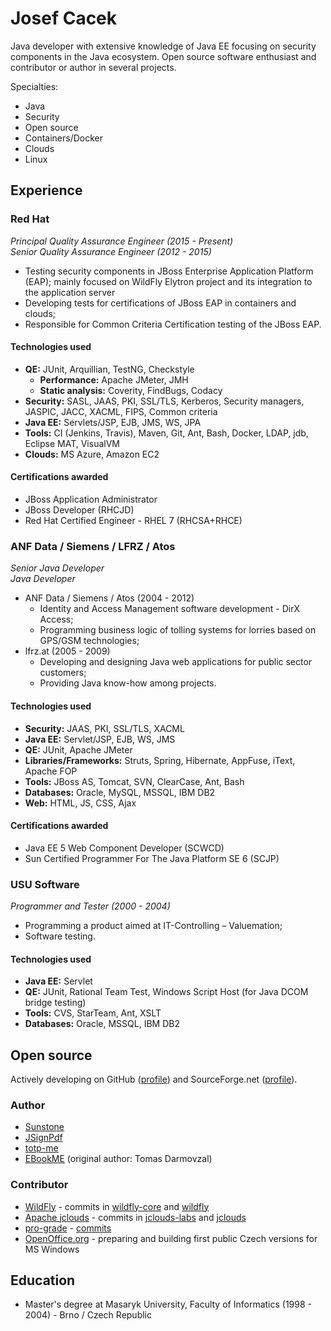 # Josef Cacek

Java developer with extensive knowledge of Java EE focusing on security components in the Java ecosystem. Open source software enthusiast and contributor or author in several projects.

Specialties: 
* Java
* Security 
* Open source 
* Containers/Docker
* Clouds
* Linux 

## Experience

### Red Hat 

*Principal Quality Assurance Engineer (2015 - Present)*  
*Senior Quality Assurance Engineer (2012 - 2015)*

* Testing security components in JBoss Enterprise Application Platform (EAP); mainly focused on WildFly Elytron project and its integration to the application server
* Developing tests for certifications of JBoss EAP in containers and clouds;
* Responsible for Common Criteria Certification testing of the JBoss EAP.

#### Technologies used

* **QE:** JUnit, Arquillian, TestNG, Checkstyle
  * **Performance:** Apache JMeter, JMH
  * **Static analysis:** Coverity, FindBugs, Codacy
* **Security:** SASL, JAAS, PKI, SSL/TLS, Kerberos, Security managers, JASPIC, JACC, XACML, FIPS, Common criteria
* **Java EE:** Servlets/JSP, EJB, JMS, WS, JPA
* **Tools:** CI (Jenkins, Travis), Maven, Git, Ant, Bash, Docker, LDAP, jdb, Eclipse MAT, VisualVM
* **Clouds:** MS Azure, Amazon EC2

#### Certifications awarded

* JBoss Application Administrator
* JBoss Developer (RHCJD)
* Red Hat Certified Engineer - RHEL 7 (RHCSA+RHCE)

### ANF Data / Siemens / LFRZ / Atos

*Senior Java Developer*  
*Java Developer*

* ANF Data / Siemens / Atos (2004 - 2012)
  * Identity and Access Management software development - DirX Access;
  * Programming business logic of tolling systems for lorries based on GPS/GSM technologies;
* lfrz.at (2005 - 2009)
  * Developing and designing Java web applications for public sector customers;
  * Providing Java know-how among projects.

#### Technologies used

* **Security:** JAAS, PKI, SSL/TLS, XACML
* **Java EE:** Servlet/JSP, EJB, WS, JMS
* **QE:** JUnit, Apache JMeter
* **Libraries/Frameworks:** Struts, Spring, Hibernate, AppFuse, iText, Apache FOP
* **Tools:** JBoss AS, Tomcat, SVN, ClearCase, Ant, Bash
* **Databases:** Oracle, MySQL, MSSQL, IBM DB2
* **Web:** HTML, JS, CSS, Ajax

#### Certifications awarded

* Java EE 5 Web Component Developer (SCWCD)
* Sun Certified Programmer For The Java Platform SE 6 (SCJP)

###  USU Software

*Programmer and Tester (2000 - 2004)*

* Programming a product aimed at IT-Controlling – Valuemation;
* Software testing.

#### Technologies used

* **Java EE:** Servlet
* **QE:** JUnit, Rational Team Test, Windows Script Host (for Java DCOM bridge testing)
* **Tools:** CVS, StarTeam, Ant, XSLT
* **Databases:** Oracle, MSSQL, IBM DB2

## Open source

Actively developing on GitHub ([profile](https://github.com/kwart)) and SourceForge.net ([profile](https://sourceforge.net/u/kwart/profile/)).

### Author
* [Sunstone](https://github.com/wildfly-extras/sunstone/)
* [JSignPdf](http://jsignpdf.sourceforge.net/)
* [totp-me](http://totpme.sourceforge.net/)
* [EBookME](http://ebookme.sourceforge.net/) (original author: Tomas Darmovzal)

### Contributor
* [WildFly](http://wildfly.org/) - commits in [wildfly-core](https://github.com/wildfly/wildfly-core/commits?author=kwart) and [wildfly](https://github.com/wildfly/wildfly/commits?author=kwart)
* [Apache jclouds](http://jclouds.apache.org/) - commits in [jclouds-labs](https://github.com/jclouds/jclouds-labs/commits?author=kwart) and [jclouds](https://github.com/jclouds/jclouds/commits?author=kwart)
* [pro-grade](http://pro-grade.sourceforge.net/) - [commits](https://github.com/pro-grade/pro-grade/commits?author=kwart)
* [OpenOffice.org](http://www.openoffice.org/) - preparing and building first public Czech versions for MS Windows

## Education

* Master's degree at Masaryk University, Faculty of Informatics (1998 - 2004) - Brno / Czech Republic
